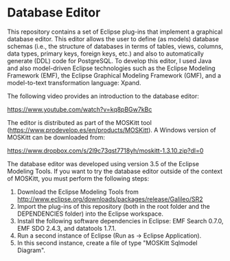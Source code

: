 # Database Editor

This repository contains a set of Eclipse plug-ins that implement a graphical database editor. This
editor allows the user to define (as models) database schemas (i.e., the structure of databases in
terms of tables, views, columns, data types, primary keys, foreign keys, etc.) and also to automatically
generate (DDL) code for PostgreSQL. To develop this editor, I used Java and also model-driven Eclipse
technologies such as the Eclipse Modeling Framework (EMF), the Eclipse Graphical Modeling Framework (GMF),
and a model-to-text transformation language: Xpand.

The following video provides an introduction to the database editor:

https://www.youtube.com/watch?v=kq8pBGw7kBc

The editor is distributed as part of the MOSKitt tool (https://www.prodevelop.es/en/products/MOSKitt). A Windows version of MOSKitt can be downloaded from:

https://www.dropbox.com/s/2l9c73qst7718yh/moskitt-1.3.10.zip?dl=0

The database editor was developed using version 3.5 of the Eclipse Modeling Tools. If you want to try the database editor outside of the context of MOSKitt, you must perform the following steps:

1. Download the Eclipse Modeling Tools from http://www.eclipse.org/downloads/packages/release/Galileo/SR2
2. Import the plug-ins of this repository (both in the root folder and the DEPENDENCIES folder) into the Eclipse workspace.
3. Install the following software dependencies in Eclipse: EMF Search 0.7.0, EMF SDO 2.4.3, and datatools 1.7.1.
4. Run a second instance of Eclipse (Run as -> Eclipse Application).
5. In this second instance, create a file of type "MOSKitt Sqlmodel Diagram".
